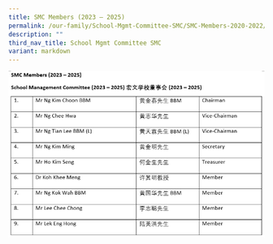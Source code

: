 ```yaml
---
title: SMC Members (2023 – 2025)
permalink: /our-family/School-Mgmt-Committee-SMC/SMC-Members-2020-2022/
description: ""
third_nav_title: School Mgmt Committee SMC
variant: markdown
---
```


![](/images/Our%20Family/Staff/SMC_09012024_OK_OK.png)